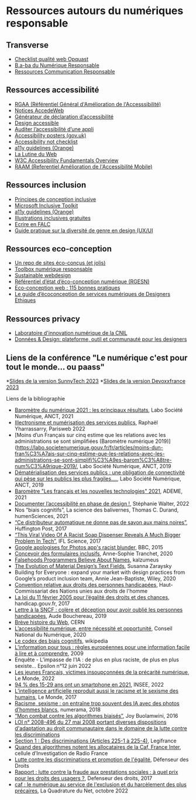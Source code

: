 Ressources autours du numériques responsable
=======

Transverse
------

* [Checklist qualité web Opquast](https://checklists.opquast.com/fr/assurance-qualite-web/)
* [B.a-ba du Numérique Responsable](http://numeriqueresponsable.org/)
* [Ressources Communication Responsable](https://fir-ixia-5c3.notion.site/Ressources-Communication-Responsable-1cd6d9ce93754dc1b68af4dcfedd9006#674e77a94377428f9161af42074b1b0f)

Ressources accessibilité 
------

* [RGAA (Référentiel Général d'Amélioration de l'Accesssibilité)](https://accessibilite.numerique.gouv.fr/)
* [Notices AccedeWeb](https://www.accede-web.com/notices/)
* [Générateur de déclaration d’accessibilité](https://betagouv.github.io/a11y-generateur-declaration/#create)
* [Design accessible](https://design-accessible.fr/)
* [Auditer l’accessibilité d’une appli](https://accessibilite.public.lu/fr/raam1/referentiel-technique.html)
* [Accessibility posters (gov.uk)](https://github.com/UKHomeOffice/posters/tree/master/accessibility)
* [Accessibility not checklist](https://not-checklist.intopia.digital/)
* [a11y guidelines (Orange)](https://a11y-guidelines.orange.com/fr/)
* [La Lutine du Web](https://www.lalutineduweb.fr/blog/)
* [W3C Accessibility Fundamentals Overview](https://www.w3.org/WAI/fundamentals/)
* [RAAM (Referentiel Amélioration de l'Accessibilité Mobile)](https://accessibilite.public.lu/fr/raam1/referentiel-technique.html)

Ressources inclusion
------

* [Principes de conception inclusive](https://not-checklist.intopia.digital/)
* [Microsoft Inclusive Toolkit]( https://www.microsoft.com/design/inclusive/)
* [a11y guidelines (Orange)]( https://a11y-guidelines.orange.com/fr/)
* [Illustrations inclusives gratuites](https://blush.design/fr)
* [Ecrire en FALC](https://www.unapei.org/publication/linformation-pour-tous-regles-europeennes-pour-une-information-facile-a-lire-et-a-comprendre/)
* [Guide pratique sur la diversité de genre en design (UX/UI](https://uxetgenre.com/)

Ressources eco-conception
------

* [Un repo de sites éco-conçus (et jolis)](https://lowww.directory/)
* [Toolbox numérique responsable](https://sustainableit-tools.isit-europe.org/?cat=9)
* [Sustainable webdesign](https://sustainablewebdesign.org/)
* [Référentiel d’état d’éco-conception numérique (RGESN)](https://ecoresponsable.numerique.gouv.fr/publications/referentiel-general-ecoconception/)
* [Eco-conception web : 115 bonnes pratiques](https://www.notion.so/leopoldine/fd0c45a479454ab3b9692139449b7873?v=a94ac394eb7444c4a2a95466ee859698)
* [Le guide d’écoconception de services numériques de Designers Ethiques](https://eco-conception.designersethiques.org/guide/fr/)

Ressources privacy
------

* [Laboratoire d'innovation numérique de la CNIL](https://linc.cnil.fr/)
* [Données & Design: plateforme, outil et communauté pour les designers](https://linc.cnil.fr/fr/donnees-design-plateforme-outil-et-communaute-pour-les-designers)

Liens de la conférence "Le numérique c'est pour tout le monde... ou paass"
------
*[Slides de la version SunnyTech 2023](https://docs.google.com/presentation/d/1wjE7dABTdEFtipXzblbV3RrEa4tOD-qTomHwl0BstuA/edit?usp=sharing)
*[Slides de la version Devoxxfrance 2023](https://docs.google.com/presentation/d/1AiRSffeh-GOFTnkzVLA_5hoVjTgH3n5S9rl8buzOwfQ/edit?usp=sharing)


Liens de la bibliographie

* [Baromètre du numérique 2021 : les principaux résultats](https://labo.societenumerique.gouv.fr/fr/articles/barom%C3%A8tre-du-num%C3%A9rique-2021-les-principaux-r%C3%A9sultats/),  Labo Société Numérique, ANCT, 2021
* [Illectronisme et numérisation des services publics](https://blocnotes.iergo.fr/articles/illectronisme-et-numerisation-des-services-publics/), Raphaël Yharrassarry, Parisweb 2022
* [Moins d’un Français sur cinq estime que les relations avec les administrations se sont simplifiées (Baromètre numérique 2019)](https://labo.societenumerique.gouv.fr/fr/articles/moins-dun-fran%C3%A7ais-sur-cinq-estime-que-les-relations-avec-les-administrations-se-sont-simplifi%C3%A9es-barom%C3%A8tre-num%C3%A9rique-2019/, Labo Société Numérique, ANCT, 2019
* [Dématérialisation des services publics : une obligation de connectivité qui pèse sur les publics les plus fragiles….](https://labo.societenumerique.gouv.fr/fr/articles/d%C3%A9mat%C3%A9rialisation-des-services-publics-une-obligation-de-connectivit%C3%A9-qui-p%C3%A8se-sur-les-publics-les-plus-fragiles/), Labo Société Numérique, ANCT, 2019
* [Baromètre "Les français et les nouvelles technologies" 2021](https://librairie.ademe.fr/changement-climatique-et-energie/5215-barometre-les-francais-et-les-nouvelles-technologies-2021.html), ADEME, 2021
* [Documenter l’accessibilité en phase de design !](https://stephaniewalter.design/fr/blog/documenter-accessibilite-en-phase-de-design/), Stéphanie Walter, 2022
* Nos “biais cognitifs”, La science des balivernes, Thomas C. Durand, humenSciences, 2021
* [“Ce distributeur automatique ne donne pas de savon aux mains noires”](https://www.huffingtonpost.fr/le-bon-lien/article/ce-distributeur-automatique-ne-donne-pas-de-savon-aux-mains-noires_106563.html), Huffington Post, 2017
* [“This Viral Video Of A Racist Soap Dispenser Reveals A Much Bigger Problem In Tech”](https://www.iflscience.com/this-racist-soap-dispenser-reveals-why-diversity-in-tech-is-muchneeded-43318), IFL Science, 2017
* [Google apologises for Photos app's racist blunder](https://www.bbc.com/news/technology-33347866), BBC, 2015
* [Concevoir des formulaires inclusifs](https://www.24joursdeweb.fr/2020/concevoir-des-formulaires-inclusifs/), Anne-Sophie Tranchet, 2020
* [Falsehoods Programmers Believe About Names](https://www.kalzumeus.com/2010/06/17/falsehoods-programmers-believe-about-names/), kalzumeus
* [The Evolution of Material Design’s Text Fields](https://medium.com/google-design/the-evolution-of-material-designs-text-fields-603688b3fe03), Susanna Zaraysky
* Building for Everyone : expand your market with design practices from Google’s product inclusion team, Annie Jean-Baptiste, Wiley, 2020
* [Convention relative aux droits des personnes handicapées](https://www.ohchr.org/fr/instruments-mechanisms/instruments/convention-rights-persons-disabilities), Haut-Commissariat des Nations unies aux droits de l'homme
* [La loi du 11 février 2005 pour l’égalité des droits et des chances](https://handicap.gouv.fr/la-loi-du-11-fevrier-2005-pour-legalite-des-droits-et-des-chances), handicap.gouv.fr, 2017
* [Lettre à la SNCF : colère et déception pour avoir oublié les personnes handicapées](https://www.lalutineduweb.fr/lettre-sncf-colere-deception-oubli-personnes-handicapees/), Aude Bouchereau, 2019
* [Brève histoire du Web](https://home.cern/fr/science/computing/birth-web/short-history-web), CERN
* [L’accessibilité numérique, entre nécessité et opportunité](https://cnnumerique.fr/files/uploads/2020/2020.02.03.Rappport_CNNum_Accessibilite_Numerique.pdf), Conseil National du Numérique, 2020
* [Le codex des biais cognitifs](https://fr.wikipedia.org/wiki/Biais_cognitif#/media/Fichier:The_Cognitive_Bias_Codex_(French)_-_John_Manoogian_III_(jm3).svg), wikipedia
* [L’information pour tous : règles européennes pour une information facile à lire et à comprendre](https://www.unapei.org/publication/linformation-pour-tous-regles-europeennes-pour-une-information-facile-a-lire-et-a-comprendre), 2009
* Enquête - L’impasse de l’IA : de plus en plus raciste, de plus en plus sexiste… Epsilon n°12 juin 2022
* [Les jeunes Français, victimes insoupçonnées de la précarité numérique](https://www.lemonde.fr/les-decodeurs/article/2022/01/28/les-jeunes-francais-victimes-insoupconnees-de-la-precarite-numerique_6111324_4355770.html), Le Monde, 2022
* [94 % des 15-29 ans ont un smartphone en 2021](https://www.insee.fr/fr/statistiques/6036909), INSEE, 2022
* [L’intelligence artificielle reproduit aussi le racisme et le sexisme des humains](https://www.lemonde.fr/pixels/article/2017/04/15/quand-l-intelligence-artificielle-reproduit-le-sexisme-et-le-racisme-des-humains_5111646_4408996.html), Le Monde, 2017
* [Racisme, sexisme : on entraîne trop souvent des IA avec des photos d’hommes blancs](https://www.numerama.com/sciences/328860-racisme-sexisme-on-entraine-trop-souvent-des-ia-avec-des-photos-dhommes-blancs.html), numerama, 2018
* [“Mon combat contre les algorithmes biaisés”](https://www.ted.com/talks/joy_buolamwini_how_i_m_fighting_bias_in_algorithms?language=fr), Joy Buolamwini, 2016
* [LOI n° 2008-496 du 27 mai 2008 portant diverses dispositions d'adaptation au droit communautaire dans le domaine de la lutte contre les discriminations](https://www.legifrance.gouv.fr/loda/id/JORFTEXT000018877783/) 
* [Section 1 : Des discriminations (Articles 225-1 à 225-4)](https://www.legifrance.gouv.fr/codes/section_lc/LEGITEXT000006070719/LEGISCTA000006165298/), Legifrance
* [Quand des algorithmes notent les allocataires de la Caf, France Inter](https://www.radiofrance.fr/franceinter/quand-des-algorithmes-notent-les-allocataires-de-la-caf-2569619?fbclid=IwAR3bZX7Oyk0AI1jRB8XRYjgYjga2yiEPqlCuNrqX6FXgRcHuKmxpGYkx0f4), cellule d’Investigation de Radio France
* [Lutte contre les discriminations et promotion de l'égalité](https://www.defenseurdesdroits.fr/fr/institution/competences/lutte-contre-discriminations), Défenseur des Droits
* [Rapport : lutte contre la fraude aux prestations sociales : à quel prix pour les droits des usagers ?](https://www.defenseurdesdroits.fr/sites/default/files/atoms/files/rapportfraudessociales-v6-06.09.17_0.pdf), Defenseur des droits, 2017
* [caf : le numérique au service de l'exclusion et du harcèlement des plus précaires](https://www.laquadrature.net/2022/10/19/caf-le-numerique-au-service-de-lexclusion-et-du-harcelement-des-plus-precaires/), La Quadrature du Net, octobre 2022

